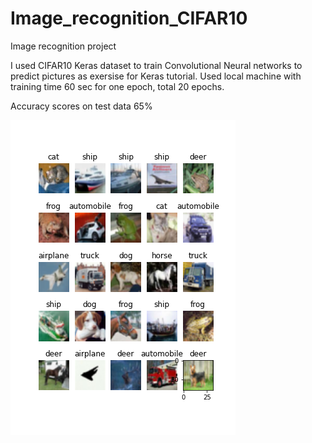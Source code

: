 # Image_recognition_CIFAR10
Image recognition project

I used CIFAR10 Keras dataset to train Convolutional Neural networks to predict pictures as exersise for Keras tutorial.
Used local machine with training time 60 sec for one epoch, total 20 epochs.

Accuracy scores on test data 65%


![Alt Text](output.2png.png)


